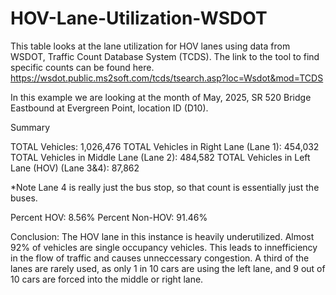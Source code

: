 # HOV-Lane-Utilization-WSDOT

This table looks at the lane utilization for HOV lanes using data from WSDOT, Traffic Count Database System (TCDS). The link to the tool to find specific counts can be found here. https://wsdot.public.ms2soft.com/tcds/tsearch.asp?loc=Wsdot&mod=TCDS

In this example we are looking at the month of May, 2025, SR 520 Bridge Eastbound at Evergreen Point, location ID (D10). 

Summary

TOTAL Vehicles: 1,026,476
TOTAL Vehicles in Right Lane (Lane 1): 454,032
TOTAL Vehicles in Middle Lane (Lane 2): 484,582
TOTAL Vehicles in Left Lane (HOV) (Lane 3&4): 87,862

*Note Lane 4 is really just the bus stop, so that count is essentially just the buses. 

Percent HOV: 8.56%
Percent Non-HOV: 91.46%

Conclusion: The HOV lane in this instance is heavily underutilized. Almost 92% of vehicles are single occupancy vehicles. This leads to innefficiency in the flow of traffic and causes unneccessary congestion. A third of the lanes are rarely used, as only 1 in 10 cars are using the left lane, and 9 out of 10 cars are forced into the middle or right lane.
